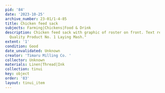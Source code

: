 ```yaml
---
pid: '84'
date: '2023-10-25'
archive_number: 23-01/1-4-85
title: Chicken feed sack
subjects: Farming|Chickens|Food & Drink
description: Chicken feed sack with graphic of roster on front. Text reads "20.lb
  Quality Product No. 1 Laying Mash."
extent: '1'
condition: Good
date_unvalidated: Unknown
creator: 'Timaru Milling Co. '
collector: Unknown
materials: Linen|Thread|Ink
collection: tinui
key: object
order: '83'
layout: tinui_item
---
```

